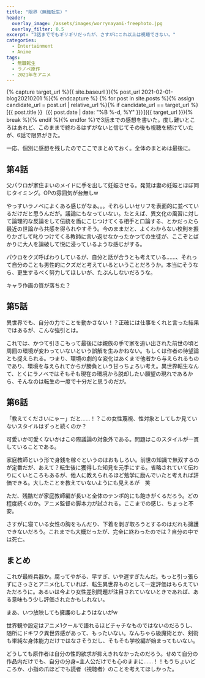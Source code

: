 ```yaml
---
title: "限界（無職転生）"
header:
  overlay_image: /assets/images/worrynayami-freephoto.jpg
  overlay_filter: 0.5
excerpt: "3話まででもギリギリだったが、さすがにこれ以上は視聴できない。"
categories:
  - Entertainment
  - Anime
tags:
  - 無職転生
  - ラノベ原作
  - 2021年冬アニメ
---
```


{% capture target_url %}{{ site.baseurl }}{% post_url 2021-02-01-blog20210201 %}{% endcapture %}
{% for post in site.posts %}{% assign candidate_url = post.url | relative_url %}{% if candidate_url == target_url %}
[{{ post.title }}（{{ post.date | date: "%B %-d, %Y" }}）]({{ target_url }}){% break %}{% endif %}{% endfor %}で3話までの感想を書いた。度し難いところはあれど、このままで終わるはずがないと信じてその後も視聴を続けていたが、6話で限界がきた。

一応、個別に感想を残したのでここでまとめておく。全体のまとめは最後に。

## 第4話

父パウロが家住まいのメイドに手を出して妊娠させる。発覚は妻の妊娠とほぼ同じタイミング。OPの雰囲気が台無しw

やっすいラノベによくある感じがなぁ。。。それらしいセリフを表面的に並べているだけだと思うんだが。議論にもなっていない。たとえば、異文化の風習に対して論理的な反論をして伝統を盾にこじつけてくる相手と口論する、とかだったら最近の世論から共感を得られやすそう。今のままだと、よくわからない校則を振りかざして叱りつけてくる教師に言い返せなかったかつての生徒が、ここぞとばかりに大人を論破して悦に浸っているような感じがする。

パウロをクズ呼ばわりしているが、自分と話が合うとも考えている......、それって自分のことも男性的にクズだと考えているということだろうか。本当にそうなら、更生するべく努力してほしいが、たぶんしないだろうな。

キャラ作画の質が落ちた？

## 第5話

異世界でも、自分の力でことを動かさない！？正確には仕事をくれと言った結果ではあるが、こんな強引とは。

これでは、かつて引きこもって最後には親族の手で家を追い出された前世の頃と周囲の環境が変わっていないという誤解を生みかねない。もしくは作者の待望論とも捉えられる。つまり、環境の劇的な変化はあくまで他者から与えられるものであり、環境を与えられてからが勝負という甘っちょろい考え。異世界転生なんて、とくにラノベではそもそも現在の環境から脱却したい願望の現れであるから、そんなのは転生の一度で十分だと思うのだが。

## 第6話

「教えてくださいにゃー」だと......！？この女性蔑視、性対象としてしか見ていないスタイルはずっと続くのか？

可愛いか可愛くないかはこの際議論の対象外である。問題はこのスタイルが一貫していることである。

家庭教師という形で身銭を稼ぐというのはおもしろい。前世の知識で無双するのが定番だが、あえて？転生後に獲得した知見を元手にする。省略されていて伝わりにくいところもあるが、他人に教えられるほど勉学に励んでいたと考えれば評価できる。大したことを教えていないようにも見えるが　笑

ただ、残酷だが家庭教師編が長いと全体のテンポ的にも飽きがくるだろう。どの程度続くのか。アニメ監督の脚本力が試される。ここまでの感じ、ちょっと不安。

さすがに寝ている女性の胸をもんだり、下着を剥ぎ取ろうとするのはだれも擁護できないだろう。これまでも大概だったが、完全に終わったのでは？自分の中では死亡。

## まとめ

これが最終兵器か。腐ってやがる、早すぎ、いや遅すぎたんだ。もっと引っ張らずにさっさとアニメ化していれば、転生異世界ものとして一定評価はもらえていただろうに。あるいは今より女性差別問題が注目されていないときであれば、ある意味もう少し評価されたかもしれない。

まあ、いつ放映しても擁護のしようはないがw

世界観や設定はアニメ1クールで語れるほどチャチなものではないのだろうし、随所にドキワク異世界感があって、もったいない。なんちゃら級魔術とか、剣術も単純な身体能力だけではなさそうだし、そもそも学校編が始まってもいない。

どうしても原作者は自分の性的欲求が抑えきれなかったのだろう。せめて自分の作品内だけでも、自分の分身=主人公だけでも心のままに......！！もうちょいどころか、小指の爪ほどでも読者（視聴者）のことを考えてほしかった。
